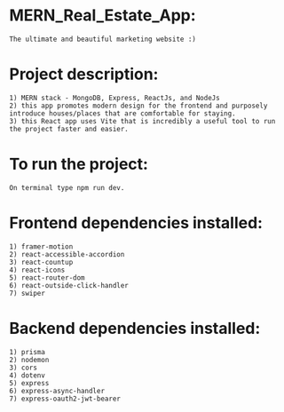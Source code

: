 #   MERN_Real_Estate_App:
    The ultimate and beautiful marketing website :)

#   Project description:
    1) MERN stack - MongoDB, Express, ReactJs, and NodeJs
    2) this app promotes modern design for the frontend and purposely introduce houses/places that are comfortable for staying.
    3) this React app uses Vite that is incredibly a useful tool to run the project faster and easier.

#   To run the project:
    On terminal type npm run dev.

#   Frontend dependencies installed:
    1) framer-motion
    2) react-accessible-accordion
    3) react-countup
    4) react-icons
    5) react-router-dom
    6) react-outside-click-handler
    7) swiper

#   Backend dependencies installed:
    1) prisma
    2) nodemon
    3) cors
    4) dotenv
    5) express
    6) express-async-handler
    7) express-oauth2-jwt-bearer
